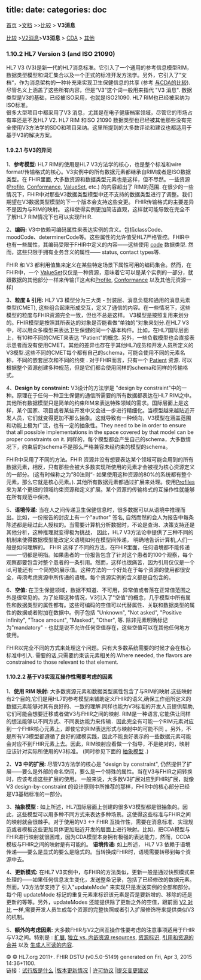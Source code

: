 title: 
date: 
categories: doc
---

  [首页](../home/index.html) >[文档](documentation.html) >>[比较](comparison.html) > **V3消息**	


 [比较](comparison.html) >[V2消息](comparison-v2.html)>**V3消息** > [CDA](comparison-cda.html) > [其他](comparison-other.html) 

###  1.10.2  HL7 Version 3 (and ISO 21090)


HL7 V3 (V3)是新一代的HL7消息标准。它引入了一个通用的参考信息模型RIM，数据类型模型和词汇集合以及一个正式的标准开发方法学。另外，它引入了”文档“，作为消息架构的一种补充来实现卫生保健信息的共享
(参考 [与CDA的比较](comparison-cda.html)).  尽管名义上涵盖了这些所有内容，但是“V3”这个词一般用来指代 &quot;V3 消息&quot;. 数据类型是V3的基础，已经被ISO采用，也就是ISO21090. HL7 RIM也已经被采纳为ISO标准。  
很多大型项目中都采用了V3 消息，尤其是在电子健康档案领域，尽管它的市场占有率还是不及HL7 V2.  HL7 RIM 和ISO 21090 数据类型也已经被其他那些没有完全使用V3方法学的SDO和项目采纳。这里所提到的大多数评论和建议也都适用于基于V3的解决方案。   
#### 1.9.2.1  与V3的异同
1、**参考模型:**  HL7 RIM的使用是HL7 V3方法学的核心，也是整个标准和wire format/传输格式的核心。V3实例中的所有数据元素都继承自RIM或者是ISO数据类型。在 FHIR里面, 大多数资源和数据类型元素也是这样，但不尽然。一些资源 ([Profile](../infra/profile.html), [Conformance](../infra/conformance.html), [ValueSet](../infra/valueset.html), etc.) 的内容超出了 RIM的范围.  在很少的一些情况下，FHIR中对那些V3数据类型模型中还不支持的数据类型进行了调整。我们期望在V3数据类型模型的下一个版本会支持这些变更。 FHIR传输格式的主要差异不是因为与RIM的映射。 这样使得实例更加简洁直观，这样就可能导致在完全不了解HL7 RIM情况下也可以实现FHIR.    

2、**编码:**  V3中依赖可编码属性来表达实例的含义。包括classCode、moodCode、determinerCode等。这些属性的允许值受HL7严格管控。FHIR中也有一些属性，其编码受限于FHIR中定义的内容——这些使用 [code](datatypes.html#code) 数据类型. 然而，这些只限于拥有业务含义的属性——   status, contact types等.

FHIR 和 V3 都利用值集来定义在某些特定场景下属性可用的编码集合。然而，在FHIR中，一个  [ValueSet](../infra/valueset.html)仅仅是一种资源，意味着它可以是某个实例的一部分，就跟数据的其他部分一样来传输(T这点和[Profile](../infra/profile.html), [Conformance](conformance.html) 以及其他元资源一样)     

3、**粒度 &amp; 引用:**  HL7 V3 模型分为三大类  - 封装层、消息负载和通用的消息元素类型(CMET), 这些组合起来形成交互，定义了通信的内容。在一些情况下，这些模型的粒度与FHIR资源完全一致，但也不总是这样。 V3模型是按照复用来划分的。FHIR模型是按照其所表达的对象是否能看做“单独的"对象来划分.在HL7 V3中，可以用众多模型来表达卫生保健的同一个基本构件。比如，在HL7国际层面上，有10种不同的CMET来表达 &quot;Patient&quot;的概念.  另外，一些负载模型也会直接表示患者而没有使用CMET。其他的差异也存在于其他HL7成员和开发人员所定义的V3模型.这些不同的CMET每个都有自己的schema，可能会使用不同的元素名称，不同的嵌套层次和不同的约束 . 对于FHIR而言，只有一个 [Patient](patient.html) 资源. 可以根据整个资源创建多种规范，但是它们都会使用同样的schema和同样的传输格式。    

4、**Design by constraint:** V3设计的方法学是  &quot;design by constraint&quot;中的一种。原理在于任何一种卫生保健的通信所需要的所有数据都表达在HL7 RIM之中。 其他所有数据模型只是简单的约束RIM来表达特殊领域的需求。国际层面上是这样，某个国家、项目或者某些开发中又会进一步进行精细化。当模型越来越贴近开发人员，它们就变得更加不那么抽象。这就导致有一种倾向，V3模型在涵盖范围和功能上极为广泛，也有一定的抽象性。They need to be in order to ensure that all possible implementations in the space covered by that model can be proper constraints on it.  同样的，每个模型都会产生自己的schema，大多数情况下，约束后的schema不是那么严格兼容未经约束的模型的schema。   

FHIR中采用了不同的方法。FHIR 资源并没有想要表达某个领域可能会用到的所有数据元素，相反，只有那些会被大多数实现所使用的元素才会被视为核心资源定义的一部分。(这有时候称之为”80法则“- 如果使用这种资源的80%的系统都有整个元素，那么它就是核心元素。).  其他所有数据元素都通过扩展来处理。使用[Profiles](../infra/profile.html)来为某个更细的领域约束资源和定义扩展。某个资源的传输格式的互操作性就能够在所有规范中保持。

5、**语境传递:**  当在人之间传递卫生保健信息时，很多数据可以从语境中推理而出。比如，一份报告的封皮上有一个&quot;author&quot; 签名, 自然而然的会人为报告中每条陈述都是经过此人授权的。当需要计算机分析数据时，不论是查询、决策支持还是其他分析，这种推理就变得极为挑战， 因此，HL7 V3方法论中提供了三种不同的机制来使得数据模型能改定义语境如何在模型间传递， 明确地告诉计算机,人们一般是如何理解的。
FHIR 选择了不同的方法，在FHIR里面，任何语境都不能传递——一切都是明指。如果患者的一份报告包含了针对这个患者的100个观察，每个观察都要包含对整个患者的一条引用。然而，这样也很痛苦，因为引用仅仅是一个id,可能还有一个简短的展示值。这种方法的一个好处在于每个资源的使用都很安全，毋须考虑资源中所传递的语境。每个资源实例的含义都是自包含的。

6、**空值:** 在卫生保健领域，数据不知道、不可用，异常值或者落在正常值范围之外是很常见的。为了处理这种情况，V3引入了"空值"的概念，几乎模型中所有属性和数据类型的属性都有。这些可编码的空值可以代替属性、关联和数据类型的属性的数据或者附加在数据中。例子包括 &quot;Unknown&quot;, &quot;Not asked&quot;, &quot;Positive infinity&quot;, &quot;Trace amount&quot;, &quot;Masked&quot;, &quot;Other&quot;, 等.  除非元素明确标记为&quot;mandatory&quot; - 也就是说不允许任何空值存在，这些空值可以在其他任何地方使用。 

FHIR以完全不同的方式来处理这个问题。只有大多数系统需要的时候才会在核心标准中引入.  需要的话,只需要约束该元素相关的.Where needed, the flavors are constrained to those relevant to that element.     

####  1.10.2.2   基于V3实现互操作性需要考虑的因素


1、**使用 RIM 映射:** 大多数资源元素和数据类型属性包含了与RIM的映射.这些映射有2个目的,它们是用HL7的参考模型来辅助定义FHIR的语义,确保工作组所定义的数据元素能够对其有良好的、一致的理解.同样也能为V3标准的开发人员提供帮助,它们可能会想要迁移或者做V3与FHIR之间的映射.  RIM是一种语言,它能供让同样的想法能够以不同方式、不同表达能力来传输．因此完全有可能一个RIM元素对应到一个FHIR核心元素上，即使它的RIM表达形式与映射中的可能不同 。另外，不是所有V3模型都遵循了良好的建模实践，因此不能良好表示的一些数据元素可能会对应不到FHIR元素上去。因此，RIM映射应看做一个指导，不是绝对的，映射应该针对实际所使用的V3标准。 (同时参见下面的 [抽象模型](#V3-abstractModels) .)

2、**V3 中的扩展:**  尽管V3方法学的核心是 &quot;design by constraint&quot;, 仍然提供了扩展——要么是外部的命名空间，要么是一个特殊的属性。当在V3与FHIR之间转换时，应该考虑这些扩展的使用。   一般来说，大多数V3扩展对应到FHIR扩展，就像V3 design-by-constraint 的设计原则中所推荐的那样，FHIR中的核心部分已经是V3基础标准的一部分。   

3、**抽象模型  :**  如上所述，HL7国际层面上创建的很多V3模型都是很抽象的。因此，这些模型可以用多种不同方式来表达多种场景。这使得这些标准与FHIR之间的映射就会很棘手。对于使用的V3 &lt;-&gt; FHIR 互操作性，需要在消息标准、实现规范或者模板这些更加具体更加贴近开发的层面上进行映射。比如，把CDA模型与FHIR进行映射就很困难，因为CDA模型本身拥有极强的表达能力，然而，CCDA模板与FHIR之间的映射是有可能的。
**语境传递:** 如上所述， HL7 V3 依赖于语境传递——要么是显式的要么是隐式的。当转换成FHIR时，语境需要转移到每个资源中去。 

4、**更新模式:** 在HL7 V3实例中，与FHIR的方法类似，更新一般是通过快照模式来处理的——如果任何信息发生变化，发送整条记录，包括了已经修改的数据元素。然而，V3方法学支持了 引入&quot;updateMode&quot; 来实现只是发送实例的全部和部分。每个用 updateMode 标记的重复元素来标识该元素是否是要新增的、移除的还是更新的等等。另外，updateModes 还能提供除了更新之外的空值，跟前面 [V2 对比](comparison-v2.html#V2-updateMode) 一样,需要开发人员生成每个资源的完整快照或者引入扩展修饰符来提供类似V3的机制。    

5、**额外的考虑因素:**  大多数FHIR与V2之间互操作性要考虑的注意事项适用于FHIR与V3之间。特别是 : [扩展](comparison-v2.html#V2-extensions), [独立 vs. 内嵌资源 resources](comparison-v2.html#V2-contained), [资源标识](comparison-v2.html#V2-identification), [引用和资源的合并](comparison-v2.html#V2-merging) 以及 [生成人可读的内容](comparison-v2.html#V2-humanReadable).

&copy; © HL7.org 2011+. FHIR DSTU (v0.5.0-5149) generated on Fri, Apr 3, 2015 14:36+1100\.  
  链接：[试行版是什么](http://hl7.org/implement/standards/fhir/dstu.html) |[版本更新情况](http://hl7.org/implement/standards/fhir/history.html) | [许可协议](http://hl7.org/implement/standards/fhir/license.html) |[提交变更建议](http://gforge.hl7.org/gf/project/fhir/tracker/?action=TrackerItemAdd&tracker_id=677)

